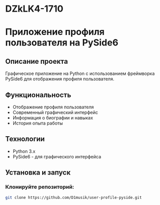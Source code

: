# DZkLK4-1710
# Приложение профиля пользователя на PySide6

## Описание проекта
Графическое приложение на Python с использованием фреймворка PySide6 для отображения профиля пользователя.

## Функциональность
- Отображение профиля пользователя
- Современный графический интерфейс
- Информация о биографии и навыках
- История опыта работы

## Технологии
- Python 3.x
- PySide6 - для графического интерфейса


## Установка и запуск

### Клонируйте репозиторий:
```bash
git clone https://github.com/D1musik/user-profile-pyside.git
